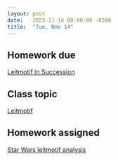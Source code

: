 ```yaml
---
layout: post
date:   2023-11-14 00:00:00 -0500
title:  "Tue, Nov 14"
---
```


## Homework due

[Leitmotif in Succession](https://gmuedu-my.sharepoint.com/:f:/g/personal/mlavengo_gmu_edu/EnXH-XQ_-uVKtw5tJz6xe1gB_LD7aB9uzB5G344iTHaZNg?e=qwVNA9)

## Class topic

[Leitmotif](https://musi216.meganlavengood.com/leitmotif/)

## Homework assigned

[Star Wars leitmotif analysis](https://gmuedu-my.sharepoint.com/:f:/g/personal/mlavengo_gmu_edu/EnXH-XQ_-uVKtw5tJz6xe1gB_LD7aB9uzB5G344iTHaZNg?e=qwVNA9)

